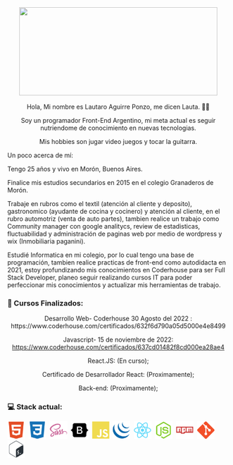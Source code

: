 <div id="header" align="center">
    <img src="https://media.giphy.com/media/uUDpKzAhqTcA1daVXc/giphy.gif" width="450" height="200" />

Hola, Mi nombre es Lautaro Aguirre Ponzo, me dicen Lauta. 👨‍🦱
 
    
Soy un programador Front-End Argentino, mi meta actual es seguir nutriendome de conocimiento en nuevas tecnologias.
    
    
Mis hobbies son jugar video juegos y tocar la guitarra.
</div>

Un poco acerca de mí:

Tengo 25 años y vivo en Morón, Buenos Aires.

Finalice mis estudios secundarios en 2015 en el colegio Granaderos de Morón.

Trabaje en rubros como el textil (atención al cliente y deposito), gastronomico (ayudante de cocina y cocinero) y
atención al cliente, en el rubro automotriz (venta de auto partes), tambien realice un trabajo como Community manager con
google analitycs, review de estadisticas, fluctuabilidad y administración de paginas web por medio de wordpress y wix
(Inmobiliaria paganini).

Estudié Informatica en mi colegio, por lo cual tengo una base de programación, tambien realice practicas de front-end
como autodidacta en 2021, estoy profundizando mis conocimientos en Coderhouse para ser Full Stack Developer, planeo seguir realizando cursos IT para poder perfeccionar mis conocimientos y actualizar mis herramientas de trabajo.


<h3>📃 Cursos Finalizados:</h3>
<div align="center">
   Desarrollo Web- Coderhouse 30 Agosto del 2022 : https://www.coderhouse.com/certificados/632f6d790a05d5000e4e8499

Javascript- 15 de noviembre de 2022: https://www.coderhouse.com/certificados/637cd01482f8cd000ea28ae4

React.JS: (En curso);

Certificado de Desarrollador React: (Proximamente);

Back-end: (Proximamente);

</div>

<div align="left">
    <h3>💻 Stack actual:</h3>
    <div>
        <img src="https://github.com/devicons/devicon/blob/master/icons/html5/html5-plain.svg" title="HTML5" alt="HTML5" width="40" height="40">&nbsp;
        <img src="https://github.com/devicons/devicon/blob/master/icons/css3/css3-plain.svg" title="CSS3" alt="CSS3" width="40" height="40">&nbsp;
        <img src="https://github.com/devicons/devicon/blob/master/icons/sass/sass-original.svg" title="SASS" alt="SASS" width="40" height="40">&nbsp;
        <img src="https://github.com/devicons/devicon/blob/master/icons/bootstrap/bootstrap-plain.svg" title="Bootstrap5" alt="Bootstrap5" width="40" height="40">&nbsp;
        <img src="https://github.com/devicons/devicon/blob/master/icons/javascript/javascript-plain.svg" title="JavaScript" alt="JavaScript" width="40" height="40">&nbsp;
        <img src="https://github.com/devicons/devicon/blob/master/icons/jquery/jquery-plain.svg" title="Jquery" alt="Jquery" width="40" height="40">&nbsp;
        <img src="https://github.com/devicons/devicon/blob/master/icons/react/react-original.svg" title="React" alt="React" width="40" height="40">&nbsp;
        <img src="https://github.com/devicons/devicon/blob/master/icons/nodejs/nodejs-plain.svg" title="NODEJS" alt="NODEJS" width="40" height="40">&nbsp;
        <img src="https://github.com/devicons/devicon/blob/master/icons/npm/npm-original-wordmark.svg" title="npm" alt="npm" width="40" height="40">&nbsp;
        <img src="https://github.com/devicons/devicon/blob/master/icons/git/git-plain.svg" title="git" alt="git" width="40" height="40">&nbsp;
        <img src="https://github.com/devicons/devicon/blob/master/icons/bash/bash-plain.svg" title="Bash" alt="Bash" width="40" height="40">&nbsp;
    </div>
</div>

